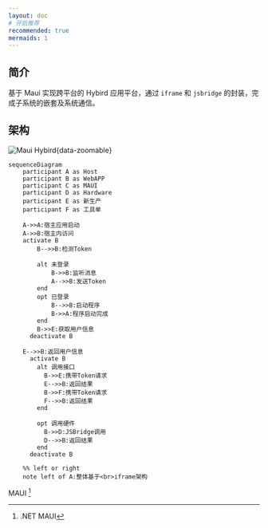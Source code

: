 ```yaml
---
layout: doc
# 开启推荐
recommended: true
mermaids: 1
---
```


## 简介 ##

基于 Maui 实现跨平台的 Hybird 应用平台，通过 `iframe` 和 `jsbridge` 的封装，完成子系统的嵌套及系统通信。

## 架构 ##

![Maui Hybird](/images/cmono-image.png){data-zoomable}


<!-- > [!NOTE]
> 强调用户在快速浏览文档时也不应忽略的重要信息。

> [!TIP]
> 有助于用户更顺利达成目标的建议性信息。

> [!IMPORTANT]
> 对用户达成目标至关重要的信息。

> [!WARNING]
> 因为可能存在风险，所以需要用户立即关注的关键内容。

> [!CAUTION]
> 行为可能带来的负面影响。 -->

<!-- ![](https://img.shields.io/badge/any_text-you_like-blue)

![](https://img.shields.io/badge/just_do_it-blue?style=for-the-badge&logo=alipay&logoColor=1677FF&label=%E6%94%AF%E4%BB%98%E5%AE%9D&labelColor=lightgrey)

[![](https://img.shields.io/badge/just_do_it-blue?style=for-the-badge&logo=alipay&logoColor=1677FF&label=%E6%94%AF%E4%BB%98%E5%AE%9D&labelColor=lightgrey)](https://shields.io/badges) -->

```mermaid
sequenceDiagram
	participant A as Host
	participant B as WebAPP
	participant C as MAUI
	participant D as Hardware
	participant E as 新生产
	participant F as 工具单

	A->>A:宿主应用启动
	A->>B:宿主内访问
    activate B
	    B-->>B:检测Token

        alt 未登录
            B->>B:监听消息
            A-->>B:发送Token
        end
        opt 已登录
            B-->>B:启动程序
            B->>A:程序启动完成
        end
        B->>E:获取用户信息
	  deactivate B
    
    E-->>B:返回用户信息
      activate B
        alt 调用接口
          B->>E:携带Token请求
          E-->>B:返回结果
          B->>F:携带Token请求
          F-->>B:返回结果
        end

        opt 调用硬件
          B->>D:JSBridge调用
          D-->>B:返回结果
        end
      deactivate B

	%% left or right
	note left of A:整体基于<br>iframe架构
```

MAUI [^1]

[^1]: .NET MAUI
